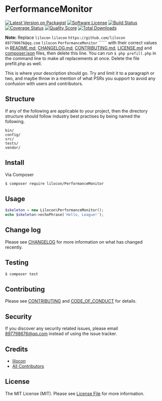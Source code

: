 # PerformanceMonitor

[![Latest Version on Packagist][ico-version]][link-packagist]
[![Software License][ico-license]](LICENSE.md)
[![Build Status][ico-travis]][link-travis]
[![Coverage Status][ico-scrutinizer]][link-scrutinizer]
[![Quality Score][ico-code-quality]][link-code-quality]
[![Total Downloads][ico-downloads]][link-downloads]

**Note:** Replace ```lilocon``` ```lilocon``` ```https://github.com/lilocon``` ```897798676@qq.com``` ```lilocon``` ```PerformanceMonitor``` `````` with their correct values in [README.md](README.md), [CHANGELOG.md](CHANGELOG.md), [CONTRIBUTING.md](CONTRIBUTING.md), [LICENSE.md](LICENSE.md) and [composer.json](composer.json) files, then delete this line. You can run `$ php prefill.php` in the command line to make all replacements at once. Delete the file prefill.php as well.

This is where your description should go. Try and limit it to a paragraph or two, and maybe throw in a mention of what
PSRs you support to avoid any confusion with users and contributors.

## Structure

If any of the following are applicable to your project, then the directory structure should follow industry best practises by being named the following.

```
bin/        
config/
src/
tests/
vendor/
```


## Install

Via Composer

``` bash
$ composer require lilocon/PerformanceMonitor
```

## Usage

``` php
$skeleton = new Lilocon\PerformanceMonitor();
echo $skeleton->echoPhrase('Hello, League!');
```

## Change log

Please see [CHANGELOG](CHANGELOG.md) for more information on what has changed recently.

## Testing

``` bash
$ composer test
```

## Contributing

Please see [CONTRIBUTING](CONTRIBUTING.md) and [CODE_OF_CONDUCT](CODE_OF_CONDUCT.md) for details.

## Security

If you discover any security related issues, please email 897798676@qq.com instead of using the issue tracker.

## Credits

- [lilocon][link-author]
- [All Contributors][link-contributors]

## License

The MIT License (MIT). Please see [License File](LICENSE.md) for more information.

[ico-version]: https://img.shields.io/packagist/v/lilocon/PerformanceMonitor.svg?style=flat-square
[ico-license]: https://img.shields.io/badge/license-MIT-brightgreen.svg?style=flat-square
[ico-travis]: https://img.shields.io/travis/lilocon/PerformanceMonitor/master.svg?style=flat-square
[ico-scrutinizer]: https://img.shields.io/scrutinizer/coverage/g/lilocon/PerformanceMonitor.svg?style=flat-square
[ico-code-quality]: https://img.shields.io/scrutinizer/g/lilocon/PerformanceMonitor.svg?style=flat-square
[ico-downloads]: https://img.shields.io/packagist/dt/lilocon/PerformanceMonitor.svg?style=flat-square

[link-packagist]: https://packagist.org/packages/lilocon/PerformanceMonitor
[link-travis]: https://travis-ci.org/lilocon/PerformanceMonitor
[link-scrutinizer]: https://scrutinizer-ci.com/g/lilocon/PerformanceMonitor/code-structure
[link-code-quality]: https://scrutinizer-ci.com/g/lilocon/PerformanceMonitor
[link-downloads]: https://packagist.org/packages/lilocon/PerformanceMonitor
[link-author]: https://github.com/lilocon
[link-contributors]: ../../contributors
